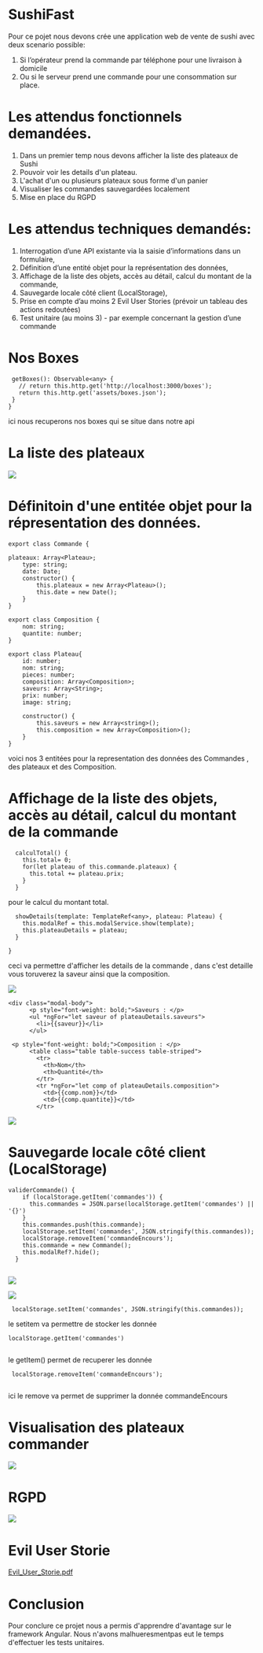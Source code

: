 
# SushiFast
Pour ce pojet nous devons crée une application web de vente de sushi avec deux scenario possible: <br>
1. Si l’opérateur prend la commande par téléphone pour une livraison à domicile <br>
2. Ou si le serveur prend une commande pour une consommation sur place.

# Les attendus fonctionnels demandées.
1. Dans un premier temp nous devons afficher la liste des plateaux de Sushi <br>
2. Pouvoir voir les details d'un plateau. <br>
3. L'achat d'un ou plusieurs plateaux sous forme d'un panier <br>
4. Visualiser les commandes sauvegardées localement <br>
5. Mise en place du RGPD <br> 

# Les attendus  techniques demandés: <br>
1. Interrogation d’une API existante via la saisie d’informations dans un formulaire, <br>
2. Définition d’une entité objet pour la représentation des données, <br>
3. Affichage de la liste des objets, accès au détail, calcul du montant de la commande, <br>
4. Sauvegarde locale côté client (LocalStorage), <br>
5. Prise en compte d’au moins 2 Evil User Stories (prévoir un tableau des actions redoutées) <br>
6. Test unitaire (au moins 3) - par exemple concernant la gestion d’une commande <br>

# Nos Boxes 
 ```
  getBoxes(): Observable<any> {
    // return this.http.get('http://localhost:3000/boxes');
    return this.http.get('assets/boxes.json');
  }
}
 ```
 ici nous recuperons nos boxes qui se situe dans notre api 

# La liste des plateaux

![](images/plateaux.png)

# Définitoin d'une entitée objet pour la répresentation des données.
```
export class Commande {

plateaux: Array<Plateau>;
    type: string;
    date: Date;
    constructor() {
        this.plateaux = new Array<Plateau>();
        this.date = new Date();
    }
}

```
```
export class Composition {
    nom: string;
    quantite: number;
}

```
```
export class Plateau{
    id: number;
    nom: string;
    pieces: number;
    composition: Array<Composition>;
    saveurs: Array<String>;
    prix: number;
    image: string;
    
    constructor() {
        this.saveurs = new Array<string>();
        this.composition = new Array<Composition>();
    }
}
```

voici nos 3 entitées pour la representation des données des Commandes , des plateaux et des Composition.

# Affichage de la liste des objets, accès au détail, calcul du montant de la commande

```
  calculTotal() {
    this.total= 0;
    for(let plateau of this.commande.plateaux) {
      this.total += plateau.prix;
    }
  }
```
 pour le calcul du montant total.
 
```
  showDetails(template: TemplateRef<any>, plateau: Plateau) {
    this.modalRef = this.modalService.show(template);
    this.plateauDetails = plateau;
  }

}
```
ceci va permettre d'afficher les details de la commande , dans c'est detaille vous toruverez la saveur ainsi que la composition. <br>

![](images/detail.png)

```
<div class="modal-body">
      <p style="font-weight: bold;">Saveurs : </p>
      <ul *ngFor="let saveur of plateauDetails.saveurs">
        <li>{{saveur}}</li>
      </ul>
```

```
 <p style="font-weight: bold;">Composition : </p>
      <table class="table table-success table-striped">
        <tr>
          <th>Nom</th>
          <th>Quantité</th>
        </tr>
        <tr *ngFor="let comp of plateauDetails.composition">
          <td>{{comp.nom}}</td>
          <td>{{comp.quantite}}</td>
        </tr>
```
![](images/total.png)

# Sauvegarde locale côté client (LocalStorage)
```
validerCommande() {
    if (localStorage.getItem('commandes')) {
      this.commandes = JSON.parse(localStorage.getItem('commandes') || '{}')
    }
    this.commandes.push(this.commande);
    localStorage.setItem('commandes', JSON.stringify(this.commandes));
    localStorage.removeItem('commandeEncours');
    this.commande = new Commande();
    this.modalRef?.hide();
  }
  
```
![](images/valide.png)

![](images/valide1.png)

```
 localStorage.setItem('commandes', JSON.stringify(this.commandes));
```
le setitem va permettre de stocker les donnée 
```
localStorage.getItem('commandes')
 
```
le  getItem() permet de recuperer les donnée 

```
 localStorage.removeItem('commandeEncours');
 
```
ici le remove va permet de supprimer la donnée commandeEncours


# Visualisation des plateaux commander

![](images/commandefull.png)

# RGPD

![](images/rgpd.png)

# Evil User Storie 

[Evil_User_Storie.pdf](https://github.com/hakim9100/Sushi-Main/files/8100712/Evil_User_Storie.pdf)

# Conclusion 

Pour conclure ce projet nous a permis d'apprendre d'avantage sur le framework Angular. Nous n'avons malhueresmentpas eut le temps d'effectuer les tests unitaires.
